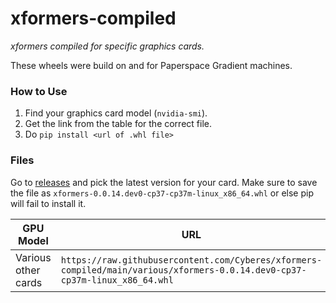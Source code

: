 # xformers-compiled
_xformers compiled for specific graphics cards._

These wheels were build on and for Paperspace Gradient machines.

### How to Use
1. Find your graphics card model (`nvidia-smi`).
2. Get the link from the table for the correct file.
3. Do `pip install <url of .whl file>`

### Files

Go to [releases](https://github.com/Cyberes/xformers-compiled/releases) and pick the latest version for your card. Make sure to save the file as `xformers-0.0.14.dev0-cp37-cp37m-linux_x86_64.whl` or else pip will fail to install it.

|GPU Model|URL|
|-|-|
|Various other cards|`https://raw.githubusercontent.com/Cyberes/xformers-compiled/main/various/xformers-0.0.14.dev0-cp37-cp37m-linux_x86_64.whl`|
